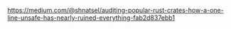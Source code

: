 https://medium.com/@shnatsel/auditing-popular-rust-crates-how-a-one-line-unsafe-has-nearly-ruined-everything-fab2d837ebb1
